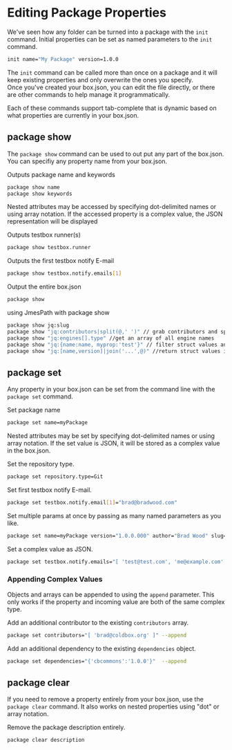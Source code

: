 # Editing Package Properties

We've seen how any folder can be turned into a package with the `init` command. Initial properties can be set as named parameters to the `init` command.

```bash
init name="My Package" version=1.0.0
```

The `init` command can be called more than once on a package and it will keep existing properties and only overwrite the ones you specify.  
Once you've created your box.json, you can edit the file directly, or there are other commands to help manage it programmatically.

Each of these commands support tab-complete that is dynamic based on what properties are currently in your box.json.

## package show

The `package show` command can be used to out put any part of the box.json. You can specifiy any property name from your box.json.

Outputs package name and keywords

```bash
package show name
package show keywords
```

Nested attributes may be accessed by specifying dot-delimited names or using array notation. If the accessed property is a complex value, the JSON representation will be displayed

Outputs testbox runner\(s\)

```bash
package show testbox.runner
```

Outputs the first testbox notify E-mail

```bash
package show testbox.notify.emails[1]
```

Output the entire box.json

```bash
package show
```

using JmesPath with package show

```bash
package show jq:slug
package show "jq:contributors|split(@,' ')" // grab contributors and split each result by spaces
package show "jq:engines[].type" //get an array of all engine names
package show "jq:{name:name, myprop:'test'}" // filter struct values and add in an additional value => { "myprop":"test", "name":"MyPackageName" }
package show "jq:[name,version]|join('...',@)" //return struct values in an array then join all values together with ... => MyPackageName...2.4
```

## package set

Any property in your box.json can be set from the command line with the `package set` command.

Set package name

```bash
package set name=myPackage
```

Nested attributes may be set by specifying dot-delimited names or using array notation. If the set value is JSON, it will be stored as a complex value in the box.json.

Set the repository type.

```bash
package set repository.type=Git
```

Set first testbox notify E-mail.

```bash
package set testbox.notify.email[1]="brad@bradwood.com"
```

Set multiple params at once by passing as many named parameters as you like.

```bash
package set name=myPackage version="1.0.0.000" author="Brad Wood" slug="foo"
```

Set a complex value as JSON.

```bash
package set testbox.notify.emails="[ 'test@test.com', 'me@example.com' ]"
```

### Appending Complex Values

Objects and arrays can be appended to using the `append` parameter. This only works if the property and incoming value are both of the same complex type.

Add an additional contributor to the existing `contributors` array.

```bash
package set contributors="[ 'brad@coldbox.org' ]" --append
```

Add an additional dependency to the existing `dependencies` object.

```bash
package set dependencies="{'cbcommons':'1.0.0'}"  --append
```

## package clear

If you need to remove a property entirely from your box.json, use the `package clear` command. It also works on nested properties using "dot" or array notation.

Remove the package description entirely.

```bash
package clear description
```

